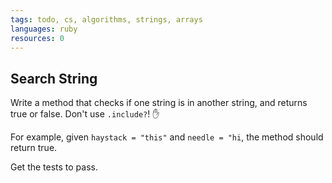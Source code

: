 ```yaml
---
tags: todo, cs, algorithms, strings, arrays
languages: ruby
resources: 0
---
```

## Search String

Write a method that checks if one string is in another string, and returns true or false. Don't use `.include?`! :hand:

For example, given `haystack = "this"` and `needle = "hi`, the method should return true.

Get the tests to pass.
